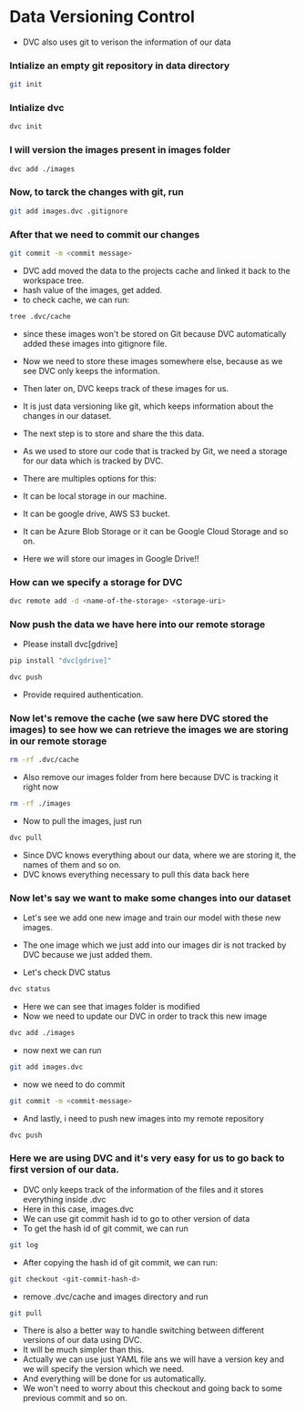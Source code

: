 # Data Versioning Control

- DVC also uses git to verison the information of our data

### Intialize an empty git repository in data directory

```bash
git init
```

### Intialize dvc

```bash
dvc init
```

### I will version the images present in images folder

```bash
dvc add ./images
```

### Now, to tarck the changes with git, run

```bash
git add images.dvc .gitignore
```

### After that we need to commit our changes

```bash
git commit -m <commit message>
```

- DVC add moved the data to the projects cache and linked it back to the workspace tree.
- hash value of the images, get added.
- to check cache, we can run:
  
```bash
tree .dvc/cache
```

- since these images won't be stored on Git because DVC automatically added these images into gitignore file.
- Now we need to store these images somewhere else, because as we see DVC only keeps the information.
- Then later on, DVC keeps track of these images for us.
- It is just data versioning like git, which keeps information about the changes in our dataset.
- The next step is to store and share the this data.
- As we used to store our code that is tracked by Git, we need a storage for our data which is tracked by DVC.

- There are multiples options for this:
- It can be local storage in our machine.
- It can be google drive, AWS S3 bucket.
- It can be Azure Blob Storage or it can be Google Cloud Storage and so on.

- Here we will store our images in Google Drive!!

### How can we specify a storage for DVC

```bash
dvc remote add -d <name-of-the-storage> <storage-uri>
```

### Now push the data we have here into our remote storage

- Please install dvc[gdrive]

```bash
pip install "dvc[gdrive]" 
```

```bash
dvc push
```
- Provide required authentication.


### Now let's remove the cache (we saw here DVC stored the images) to see how we can retrieve the images we are storing in our remote storage

```bash
rm -rf .dvc/cache
```

- Also remove our images folder from here because DVC is tracking it right now

```bash
rm -rf ./images
```

- Now to pull the images, just run

```bash
dvc pull
```

- Since DVC knows everything about our data, where we are storing it, the names of them and so on.
- DVC knows everything necessary to pull this data back here


### Now let's say we want to make some changes into our dataset

- Let's see we add one new image and train our model with these new images.
- The one image which we just add into our images dir is not tracked by DVC because we just added them.

- Let's check DVC status

```bash
dvc status
```

- Here we can see that images folder is modified
- Now we need to update our DVC in order to track this new image

```bash
dvc add ./images
```
- now next we can run

```bash
git add images.dvc
```

- now we need to do commit

```bash
git commit -m <commit-message>
```

- And lastly, i need to push new images into my remote repository

```bash
dvc push
```

### Here we are using DVC and it's very easy for us to go back to first version of our data.

- DVC only keeps track of the information of the files and it stores everything inside <folder-name>.dvc
- Here in this case, images.dvc
- We can use git commit hash id to go to other version of data
- To get the hash id of git commit, we can run


```bash
git log
```

- After copying the hash id of git commit, we can run:

```bash
git checkout <git-commit-hash-d>
```

- remove .dvc/cache and images directory and run

```bash
git pull
```

- There is also a better way to handle switching between different versions of our data using DVC.
- It will be much simpler than this.
- Actually we can use just YAML file ans we will have a version key and we will specify the version which we need.
- And everything will be done for us automatically.
- We won't need to worry about this checkout and going back to some previous commit and so on.